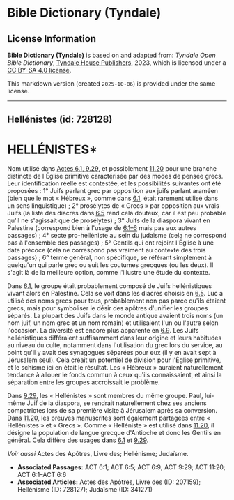 # Bible Dictionary (Tyndale)

## License Information

**Bible Dictionary (Tyndale)** is based on and adapted from: _Tyndale Open Bible Dictionary_, [Tyndale House Publishers](https://tyndaleopenresources.com/), 2023, which is licensed under a [CC BY-SA 4.0 license](https://creativecommons.org/licenses/by-sa/4.0/legalcode.en).

This markdown version (created `2025-10-06`) is provided under the same license.



--------------------------------

## Hellénistes (id: 728128)

HELLÉNISTES\*
=============

Nom utilisé dans [Actes 6\.1, 9\.29](https://ref.ly/Acts6:1,Acts6:9), et possiblement [11\.20](https://ref.ly/Acts11:20) pour une branche distincte de l'Église primitive caractérisée par des modes de pensée grecs. Leur identification réelle est contestée, et les possibilités suivantes ont été proposées : 1° Juifs parlant grec par opposition aux juifs parlant araméen (bien que le mot « Hébreux », comme dans [6\.1](https://ref.ly/Acts6:1), était rarement utilisé dans un sens linguistique) ; 2° prosélytes de « Grecs » par opposition aux vrais Juifs (la liste des diacres dans [6\.5](https://ref.ly/Acts6:5) rend cela douteux, car il est peu probable qu'il ne s'agissait que de prosélytes) ; 3° Juifs de la diaspora vivant en Palestine (correspond bien à l'usage de [6\.1–6](https://ref.ly/Acts6:1-Acts6:6) mais pas aux autres passages) ; 4° secte pro\-helléniste au sein du judaïsme (cela ne correspond pas à l'ensemble des passages) ; 5° Gentils qui ont rejoint l'Église à une date précoce (cela ne correspond pas vraiment au contexte des trois passages) ; 6° terme général, non spécifique, se référant simplement à quelqu'un qui parle grec ou suit les coutumes grecques (ou les deux). Il s'agit là de la meilleure option, comme l'illustre une étude du contexte.

Dans [6\.1](https://ref.ly/Acts6:1), le groupe était probablement composé de Juifs hellénistiques vivant alors en Palestine. Cela se voit dans les diacres choisis en [6\.5](https://ref.ly/Acts6:5). Luc a utilisé des noms grecs pour tous, probablement non pas parce qu'ils étaient grecs, mais pour symboliser le désir des apôtres d'unifier les groupes séparés. La plupart des Juifs dans le monde antique avaient trois noms (un nom juif, un nom grec et un nom romain) et utilisaient l'un ou l'autre selon l'occasion. La diversité est encore plus apparente en [6\.9](https://ref.ly/Acts6:9). Les Juifs hellénistiques différaient suffisamment dans leur origine et leurs habitudes au niveau du culte, notamment dans l'utilisation du grec lors du service, au point qu'il y avait des synagogues séparées pour eux (il y en avait sept à Jérusalem seul). Cela créait un potentiel de division pour l'Église primitive, et le schisme ici en était le résultat. Les « Hébreux » auraient naturellement tendance à allouer le fonds commun à ceux qu'ils connaissaient, et ainsi la séparation entre les groupes accroissait le problème.

Dans [9\.29](https://ref.ly/Acts9:29), les « Hellénistes » sont membres du même groupe. Paul, lui\-même Juif de la diaspora, se rendrait naturellement chez ses anciens compatriotes lors de sa première visite à Jérusalem après sa conversion. Dans [11\.20](https://ref.ly/Acts11:20), les preuves manuscrites sont également partagées entre « Hellénistes » et « Grecs ». Comme « Helléniste » est utilisé dans [11\.20](https://ref.ly/Acts11:20), il désigne la population de langue grecque d'Antioche et donc les Gentils en général. Cela diffère des usages dans [6\.1](https://ref.ly/Acts6:1) et [9\.29](https://ref.ly/Acts9:29).

*Voir aussi* Actes des Apôtres, Livre des; Hellénisme; Judaïsme.

* **Associated Passages:** ACT 6:1; ACT 6:5; ACT 6:9; ACT 9:29; ACT 11:20; ACT 6:1–ACT 6:6
* **Associated Articles:** Actes des Apôtres, Livre des (ID: 207159); Hellénisme (ID: 728127); Judaïsme (ID: 341271)

